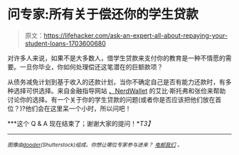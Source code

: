 # 问专家:所有关于偿还你的学生贷款

> 原文：<https://lifehacker.com/ask-an-expert-all-about-repaying-your-student-loans-1703600680>

对许多人来说，如果不是大多数人，借学生贷款来支付你的教育是一种不情愿的需要。一旦你毕业，你如何处理偿还这笔潜在的巨额款项？



从债务减免计划到基于收入的还款计划，当你不确定自己是否有能力还款时，有多种选择可供选择。来自金融指导网站 [、NerdWallet](http://www.nerdwallet.com/) 的艾比·斯托弗和张俭来帮助讨论你的选择。有一个关于你的学生贷款的问题(或者你是否应该把他们放在首位？)?他们会在这里呆一个小时，所以问吧！

***这个 Q & A 现在结束了；谢谢大家的提问！**T3】*

* * *

<small>*图像由*</small>[<small>*dooder*</small>](http://www.shutterstock.com/pic-210355270/stock-vector-student-debt.html)<small>*(Shutterstock)组成。你想让哪位专家参与进来？*</small> [<small>*电邮我们*</small>](mailto:andy@lifehacker.com) <small>*。*</small>